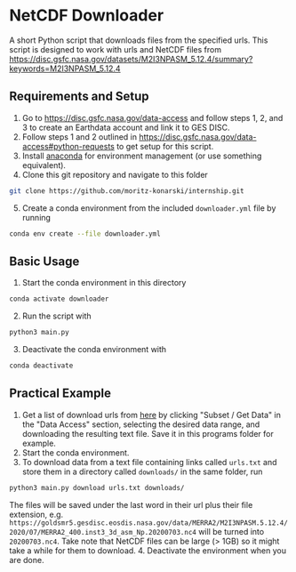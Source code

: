 # NetCDF Downloader

A short Python script that downloads files from the specified urls. This script
is designed to work with urls and NetCDF files from
<https://disc.gsfc.nasa.gov/datasets/M2I3NPASM_5.12.4/summary?keywords=M2I3NPASM_5.12.4>

## Requirements and Setup

1. Go to <https://disc.gsfc.nasa.gov/data-access> and follow steps 1, 2, and
3 to create an Earthdata account and link it to GES DISC.
2. Follow steps 1 and 2 outlined in
<https://disc.gsfc.nasa.gov/data-access#python-requests> to get setup for this
script.
3. Install [anaconda](https://www.anaconda.com/) for environment management (or
use something equivalent).
4. Clone this git repository and navigate to this folder
```bash 
git clone https://github.com/moritz-konarski/internship.git
```
5. Create a conda environment from the included `downloader.yml` file by 
running
```bash
conda env create --file downloader.yml
```

## Basic Usage

1. Start the conda environment in this directory
```bash
conda activate downloader
```
2. Run the script with
```bash
python3 main.py
```
3. Deactivate the conda environment with
```bash
conda deactivate
```

## Practical Example

1. Get a list of download urls from
[here](https://disc.gsfc.nasa.gov/datasets/M2I3NPASM_5.12.4/summary?keywords=M2I3NPASM_5.12.4) 
by clicking "Subset / Get Data" in the "Data Access" section, selecting the 
desired data range, and downloading the resulting text file. Save it in this
programs folder for example.
2. Start the conda environment.
3. To download data from a text file containing links called `urls.txt` and 
store them in a directory called `downloads/` in the same folder, run
```bash
python3 main.py download urls.txt downloads/
```
The files will be saved under the last word in their url plus their file
extension, e.g.
`https://goldsmr5.gesdisc.eosdis.nasa.gov/data/MERRA2/M2I3NPASM.5.12.4/2020/07/MERRA2_400.inst3_3d_asm_Np.20200703.nc4`
will be turned into `20200703.nc4`. Take note that NetCDF files can be large 
(> 1GB) so it might take a while for them to download.
4. Deactivate the environment when you are done.
